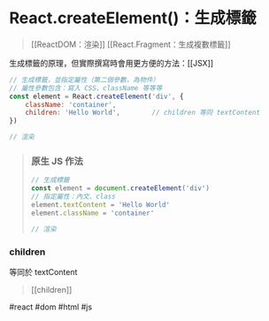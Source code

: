 # React.createElement()：生成標籤
>[[ReactDOM：渲染]]
>[[React.Fragment：生成複數標籤]]

生成標籤的原理，但實際撰寫時會用更方便的方法：[[JSX]]

```js
// 生成標籤，並指定屬性（第二個參數，為物件）
// 屬性參數包含：寫入 CSS、className 等等等
const element = React.createElement('div', {
	className: 'container',
	children: 'Hello World',		// children 等同 textContent
})

// 渲染
```
>### 原生 JS 作法
>```js
>// 生成標籤
>const element = document.createElement('div')
>// 指定屬性：內文、class 
>element.textContent = 'Hello World'
>element.className = 'container'
>
>// 渲染
>```
### children
等同於 textContent
>[[children]]


#react #dom #html #js